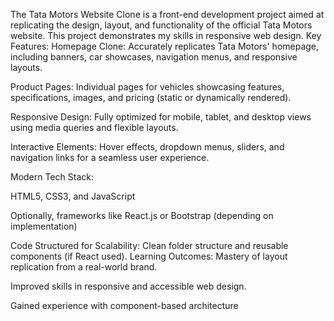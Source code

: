 The Tata Motors Website Clone is a front-end development project aimed at replicating the design, layout, and functionality of the official Tata Motors website. This project demonstrates my skills in responsive web design.
Key Features:
Homepage Clone: Accurately replicates Tata Motors' homepage, including banners, car showcases, navigation menus, and responsive layouts.

Product Pages: Individual pages for vehicles showcasing features, specifications, images, and pricing (static or dynamically rendered).

Responsive Design: Fully optimized for mobile, tablet, and desktop views using media queries and flexible layouts.

Interactive Elements: Hover effects, dropdown menus, sliders, and navigation links for a seamless user experience.

Modern Tech Stack:

HTML5, CSS3, and JavaScript

Optionally, frameworks like React.js or Bootstrap (depending on implementation)

Code Structured for Scalability: Clean folder structure and reusable components (if React used).
Learning Outcomes:
Mastery of layout replication from a real-world brand.

Improved skills in responsive and accessible web design.

Gained experience with component-based architecture 
